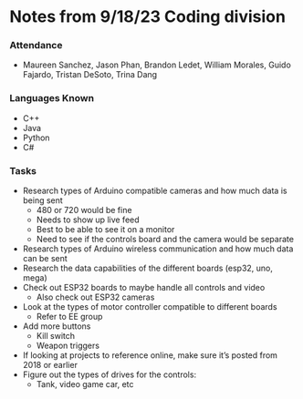 # Notes from 9/18/23 Coding division
### Attendance
- Maureen Sanchez, Jason Phan, Brandon Ledet, William Morales, Guido Fajardo, Tristan DeSoto, Trina Dang  

### Languages Known
- C++
- Java
- Python
- C#

### Tasks
- Research types of Arduino compatible cameras and how much data is being sent
  - 480 or 720 would be fine  
  - Needs to show up live feed 
  - Best to be able to see it on a monitor
  - Need to see if the controls board and the camera would be separate
- Research types of Arduino wireless communication and how much data can be sent 
- Research the data capabilities of the different boards (esp32, uno, mega)
- Check out ESP32 boards to maybe handle all controls and video 
  - Also check out ESP32 cameras
- Look at the types of motor controller compatible to different boards
  - Refer to EE group
- Add more buttons
  - Kill switch
  - Weapon triggers
- If looking at projects to reference online, make sure it’s posted from 2018 or earlier
- Figure out the types of drives for the controls: 
  - Tank, video game car, etc
 

